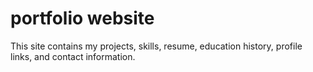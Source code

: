 # portfolio website

This site contains my projects, skills, resume, education history, profile links, and contact information.